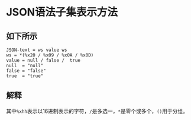 # JSON语法子集表示方法

## 如下所示
```BNF
JSON-text = ws value ws
ws = *(%x20 / %x09 / %x0A / %x0D)
value = null / false /  true
null  = "null"
false = "false"
true  = "true"
```

## 解释
其中`%xhh`表示以16进制表示的字符，`/`是多选一，`*`是零个或多个，`()`用于分组。